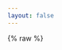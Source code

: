 ```yaml
---
layout: false
---
```

{% raw %}

<!DOCTYPE html>
<html>

<head>
    <title>Minesweeper</title>
    <link rel="shortcut icon" href="https://cdn.jsdelivr.net/gh/novaELLIAS/CDN_for_ND/img/minesweeper.ico">
    <style>
        #bar {
            text-align: center;
            margin-bottom: 20px;
        }

        .bar {
            height: 25px;
            width: 150px;
            line-height: 25px;
            display: inline-block;
            border: solid 1px #000;
            margin-left: 20px;
            margin-right: 20px;
        }

        #grid {
            margin: auto;
        }

        .blocks {
            width: 30px;
            height: 30px;
            line-height: 30px;
            display: block;
            text-align: center;
            border: solid 1px #000;
            user-select: none;
            cursor: pointer;
        }

        .blocks:hover {
            background: #0af;
        }
    </style>
</head>

<body ondragstart='return false' oncontextmenu='self.event.returnValue=false'>

    <div id='bar'>
        <span class='bar'>Left: <label id='count'>0</label></span>
        <span class='bar'>Time: <label id='time'>0</label>s</span>
    </div>
    <table id='grid'></table>

    <script>
        var row = 10;
        var col = 10;
        var maxCount = 10;
        var isFirstOpen = true;
        var grid = init_grid();
        var count = document.getElementById('count');
        var time = document.getElementById('time');
        count.innerHTML = maxCount;
        var timer = setInterval(function () {
            let seconds = (parseFloat(time.innerHTML) + 0.1).toFixed(1);
            time.innerHTML = seconds;
        }, 100)

        function init_grid() {
            let gridHtml = '';
            for (let i = 0; i < row; i++) {
                gridHtml += '<tr>'
                for (let j = 0; j < col; j++) {
                    gridHtml +=
                        '<td><span class="blocks" onmousedown="block_click(' + i + ',' + j + ',event)"></span></td>';
                }
                gridHtml += '<tr>'
            }
            document.getElementById('grid').innerHTML = gridHtml;
            let blocks = document.getElementsByClassName('blocks');
            let grid = new Array();
            for (let i = 0; i < blocks.length; i++) {
                if (i % col === 0) {
                    grid.push(new Array());
                }
                blocks[i].count = 0;
                grid[parseInt(i / col)].push(blocks[i]);
            }
            return grid;
        }

        function block_click(_i, _j, e) {
            if (grid[_i][_j].isOpen) {
                return;
            }
            if (e.button === 0) {
                if (isFirstOpen) {

                    isFirstOpen = false;
                    let count = 0;
                    while (count < maxCount) {
                        let ri = Math.floor(Math.random() * row);
                        let rj = Math.floor(Math.random() * col);
                        if (!(ri === _i && rj === _j) && !grid[ri][rj].isMine) {
                            grid[ri][rj].isMine = true;
                            count++;
                            for (let i = ri - 1; i < ri + 2; i++) {
                                for (let j = rj - 1; j < rj + 2; j++) {
                                    if (i > -1 && j > -1 && i < row && j < col) {
                                        grid[i][j].count++;
                                    }
                                }
                            }
                        }
                    }
                }
                block_open(_i, _j);

                function block_open(_i, _j) {

                    let block = grid[_i][_j];
                    op(block);

                    function op(block) {
                        block.isOpen = true;
                        block.style.background = '#ccc';
                        block.style.cursor = 'default';
                    }

                    if (block.isMine) {
                        block.innerHTML = '雷';
                        for (let i = 0; i < row; i++) {
                            for (let j = 0; j < col; j++) {
                                block = grid[i][j];
                                if (!block.isOpen && block.isMine) {
                                    op(block);
                                    block.innerHTML = '雷';
                                }
                            }
                        }
                        clearInterval(timer);
                        alert("GAME OVER");
                    } else if (block.count === 0) {
                        for (let i = _i - 1; i < _i + 2; i++) {
                            for (let j = _j - 1; j < _j + 2; j++) {
                                if (i > -1 && j > -1 && i < row && j < col && !grid[i][j].isOpen && !grid[i][j]
                                    .ismine) {
                                    block_open(i, j);
                                }
                            }
                        }
                    } else {
                        block.innerHTML = block.count;
                    }

                }
            } else if (e.button === 2) {
                let block = grid[_i][_j];
                if (block.innerHTML !== '▲') {
                    count.innerHTML = parseInt(count.innerHTML) - 1;
                    block.innerHTML = '▲';
                } else {
                    block.innerHTML = '';
                    count.innerHTML = parseInt(count.innerHTML) + 1;
                }
            }

            for (let i = 0; i < row; i++) {
                for (let j = 0; j < col; j++) {
                    if (!grid[i][j].isMine && !grid[i][j].isOpen) {
                        return;
                    }
                }
            }
            clearInterval(timer);
            alert("YOU WIN!");
        }
    </script>
</body>

</html>



{% endraw %}